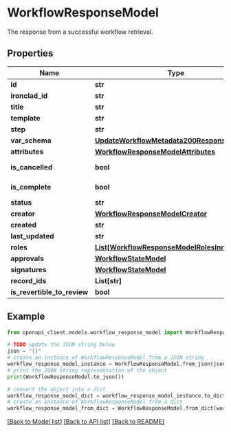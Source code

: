 # WorkflowResponseModel

The response from a successful workflow retrieval.

## Properties

Name | Type | Description | Notes
------------ | ------------- | ------------- | -------------
**id** | **str** |  | 
**ironclad_id** | **str** |  | [optional] 
**title** | **str** |  | 
**template** | **str** |  | 
**step** | **str** |  | 
**var_schema** | [**UpdateWorkflowMetadata200ResponseSchema**](UpdateWorkflowMetadata200ResponseSchema.md) |  | 
**attributes** | [**WorkflowResponseModelAttributes**](WorkflowResponseModelAttributes.md) |  | 
**is_cancelled** | **bool** |  | [default to True]
**is_complete** | **bool** |  | [default to True]
**status** | **str** |  | 
**creator** | [**WorkflowResponseModelCreator**](WorkflowResponseModelCreator.md) |  | [optional] 
**created** | **str** |  | 
**last_updated** | **str** |  | 
**roles** | [**List[WorkflowResponseModelRolesInner]**](WorkflowResponseModelRolesInner.md) |  | 
**approvals** | [**WorkflowStateModel**](WorkflowStateModel.md) |  | 
**signatures** | [**WorkflowStateModel**](WorkflowStateModel.md) |  | 
**record_ids** | **List[str]** |  | [optional] 
**is_revertible_to_review** | **bool** |  | 

## Example

```python
from openapi_client.models.workflow_response_model import WorkflowResponseModel

# TODO update the JSON string below
json = "{}"
# create an instance of WorkflowResponseModel from a JSON string
workflow_response_model_instance = WorkflowResponseModel.from_json(json)
# print the JSON string representation of the object
print(WorkflowResponseModel.to_json())

# convert the object into a dict
workflow_response_model_dict = workflow_response_model_instance.to_dict()
# create an instance of WorkflowResponseModel from a dict
workflow_response_model_from_dict = WorkflowResponseModel.from_dict(workflow_response_model_dict)
```
[[Back to Model list]](../README.md#documentation-for-models) [[Back to API list]](../README.md#documentation-for-api-endpoints) [[Back to README]](../README.md)


